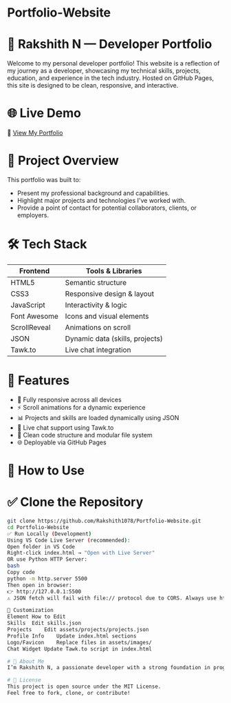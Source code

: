 
# Portfolio-Website

# 💼 Rakshith N — Developer Portfolio

Welcome to my personal developer portfolio! This website is a reflection of my journey as a developer, showcasing my technical skills, projects, education, and experience in the tech industry.
Hosted on GitHub Pages, this site is designed to be clean, responsive, and interactive.

# 🌐 Live Demo
🔗 [View My Portfolio](https://rakshith1078.github.io/Portfolio-Website)

# 📁 Project Overview
This portfolio was built to:
- Present my professional background and capabilities.
- Highlight major projects and technologies I've worked with.
- Provide a point of contact for potential collaborators, clients, or employers.

# 🛠 Tech Stack
| Frontend     | Tools & Libraries           |
|--------------|-----------------------------|
| HTML5        | Semantic structure          |
| CSS3         | Responsive design & layout  |
| JavaScript   | Interactivity & logic       |
| Font Awesome | Icons and visual elements   |
| ScrollReveal | Animations on scroll        |
| JSON         | Dynamic data (skills, projects) |
| Tawk.to      | Live chat integration       |

# 🚀 Features
- 📱 Fully responsive across all devices
- ⚡ Scroll animations for a dynamic experience
- 📊 Projects and skills are loaded dynamically using JSON
- 💬 Live chat support using Tawk.to
- 🧾 Clean code structure and modular file system
- 🌐 Deployable via GitHub Pages

# 🧩 How to Use
# ✅ Clone the Repository
```bash
git clone https://github.com/Rakshith1078/Portfolio-Website.git
cd Portfolio-Website
✅ Run Locally (Development)
Using VS Code Live Server (recommended):
Open folder in VS Code
Right-click index.html → "Open with Live Server"
OR use Python HTTP Server:
bash
Copy code
python -m http.server 5500
Then open in browser:
👉 http://127.0.0.1:5500
⚠ JSON fetch will fail with file:// protocol due to CORS. Always use http://localhost or Live Server.

🔧 Customization
Element	How to Edit
Skills	Edit skills.json
Projects	Edit assets/projects/projects.json
Profile Info	Update index.html sections
Logo/Favicon	Replace files in assets/images/
Chat Widget	Update Tawk.to script in index.html

# 👤 About Me
I’m Rakshith N, a passionate developer with a strong foundation in programming, web development, and data analytics. I thrive on building practical applications and continuously learning modern tech.

# 📝 License
This project is open source under the MIT License.
Feel free to fork, clone, or contribute!

